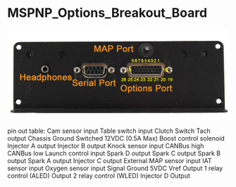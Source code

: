 # MSPNP_Options_Breakout_Board

![connector](https://github.com/ThePandoConnection/MSPNP_Options_Breakout_Board/blob/main/connectors13.jpg?raw=true)

pin out table:
Cam sensor input
Table switch input
Clutch Switch
Tach output
Chassis Ground
Switched 12VDC (0.5A Max)
Boost control solenoid
Injector A output
Injector B output
Knock sensor input
CANBus high
CANBus low
Launch control input
Spark D output
Spark C output
Spark B output
Spark A output
Injector C output
External MAP sensor input
IAT sensor input
Oxygen sensor input
Signal Ground
5VDC Vref
Output 1 relay control (ALED)
Output 2 relay control (WLED)
Injector D Output
